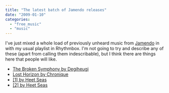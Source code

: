 ```yaml
---
title: "The latest batch of Jamendo releases"
date: "2009-01-10"
categories: 
  - "free_music"
  - "music"
---
```


I've just mixed a whole load of previously unheard music from [Jamendo](http://www.jamendo.com) in with my usual playlist in Rhythmbox. I'm not going to try and describe any of these (apart from calling them indescribable), but I think there are things here that people will like.

- [The Broken Symphony by Degiheugi](http://www.jamendo.com/en/album/32555)
- [Lost Horizon by Chronique](http://www.jamendo.com/en/album/28653)
- [\[1\] by Heet Seas](http://www.jamendo.com/en/album/36917)
- [\[2\] by Heet Seas](http://www.jamendo.com/en/album/37319)
